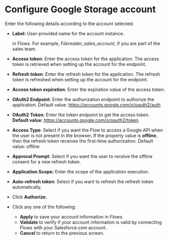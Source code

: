 # Configure Google Storage account

Enter the following details according to the account selected: 

*   **Label:** User-provided name for the account instance.

    in Flows. For example, _Filereader_sales_account_, if you are part of the sales team.
* **Access token**: Enter the access token for the application. The access token is retrieved when setting up the account for the endpoint.
* **Refresh token**: Enter the refresh token for the application. The refresh token is refreshed when setting up the account for the endpoint.
* **Access token expiration**: Enter the expiration value of the access token. 
* **OAuth2 Endpoint**: Enter the authorization endpoint to authorize the application. Default value: https://accounts.google.com/o/oauth2/auth
* **OAuth2 Token**: Enter the token endpoint to get the access token.  **Default value**:  https://accounts.google.com/o/oauth2/token
* **Access Type**:  Select if you want the Flow to access a Google API when the user is not present in the browser. If the property value is **offline**, then the refresh token receives the first-time authorization. Default value:  offline
* **Approval Prompt**: Select if you want the user to receive the offline consent for a new refresh token.
* **Application Scope:** Enter the scope of the application execution. 
* **Auto-refresh token**: Select if you want to refresh the refresh token automatically. 
* Click **Authorize**.
* Click any one of the following:
  * **Apply** to save your account information in Flows.
  * **Validate** to verify if your account information is valid by connecting Flows with your Salesforce.com account.
  * **Cancel** to return to the previous screen.
